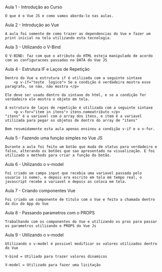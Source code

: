 Aula 1 - Introdução ao Curso

    O que é o Vue JS e como vamos aborda-lo nas aulas.

Aula 2 - Introdução ao Vue

    A aula foi somente de como trazer as dependencias do Vue e fazer um print inicial na tela utilizando esta tecnologia.

Aula 3 - Utilizando o V-Bind

    O V-BIND: faz com que o atributo do HTML esteja manipulado de acordo com as configuracoes passadas no DATA do Vue JS
    
Aula 4 - Estrutura IF e Laços de Repetição

    Dentro do Vue a estrutura if é utilizada com a seguinte sintaxe
        <p v-if="teste  logico"> Se a condição é verdadeira mostra esse paragrafo, se não, não mostra </p>

    Ele deve ser usado dentro da sintaxe do html, e se a condição for verdadeira ele mostra o objeto em tela.

    A estrutura de laços de repetição é utilizada com a seguinte sintaxe
        <p v-for="item in itens"> itens.nomeatributo </p>
    "itens" é a variavel com o array dos itens, e item é a variavel utilizada para pegar os objetos de dentro do array de "itens"

    Bem resumidamente esta aula apenas ensinou a condição v-if e o v-for.

Aula 5 - Fazendo uma função simples no Vue JS

    Durante a aula foi feito um botão que muda de status para verdadeiro e falso, alterando os botões que sao apresentado na visualização. E foi utilizado o methods para criar a função do botão.

Aula 6 - Utilizando o v-model

    Foi criado um campo input que recebia uma variavel passada pelo usuario (o nome), e depois era escrito em tela em tempo real, o javascript recebe a variavel e depois as coloca em tela.

Aula 7 - Criando componentes Vue

    Foi criado um componente de titulo com o Vue e feito a chamada dentro da div do App do Vue

Aula 8 - Passando parametros com o PROPS

    Trabalhando com os componentes do Vue e utilizando os pros para passar os parametros utilizando o PROPS do Vue Js

Aula 9 - Utilizando o v-model 

    Utilizando o v-model é possivel modificar os valores utilizados dentro do Vue

    V-bind = Utiliado para trazer valores dinamicos

    V-model = Utilizado para fazer uma licitação
